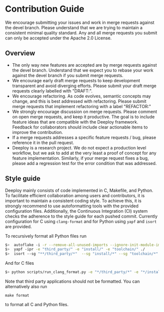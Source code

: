 # Contribution Guide

We encourage submitting your issues and work in merge requests against the devel branch. Please understand that we are trying to maintain a consistent minimal quality standard.
Any and all merge requests you submit can only be accepted under the Apache 2.0 License.

## Overview

* The only way new features are accepted are by merge requests against the devel branch. Understand that we expect you to rebase your work against the devel branch if you submit merge requests.
* We encourage early draft merge requests to keep development transparent and avoid diverging efforts. Please submit your draft merge requests clearly labelled with "DRAFT:".
* We encourage refactoring. As code evolves, semantic concepts may change, and this is best addressed with refactoring. Please submit merge requests that implement refactoring with a label "REFACTOR:"
* We strongly encourage discussion on merge requests. Please comment on open merge requests, and keep it productive. The goal is to include feature ideas that are compatible with the Deeploy framework. Feedback for collaborators should include clear actionable items to improve the contribution.
* If a merge requests addresses a specific feature requests / bug, please reference it in the pull request.
* Deeploy is a research project. We do not expect a production level workflow, but we ask to add at the very least a proof of concept for any feature implementation. Similarly, if your merge request fixes a bug, please add a regression test for the error condition that was addressed.


## Style guide

Deeploy mainly consists of code implemented in C, Makefile, and Python. To facilitate efficient collaboration among users and contributors, it is important to maintain a consistent coding style. To achieve this, it is strongly recommend to use autoformatting tools with the provided configuration files. Additionally, the Continuous Integration (CI) system checks the adherence to the style guide for each pushed commit. Currently configuration for C using `clang-format` and for Python using `yapf` and `isort` are provided.

To recursively format all Python files run
```bash
$>	autoflake -i -r --remove-all-unused-imports --ignore-init-module-imports --exclude "*/third_party/**" ./
$>	yapf -ipr -e "third_party/" -e "install/" -e "toolchain/" ./
$>	isort --sg "**/third_party/*"  --sg "install/*" --sg "toolchain/*" ./
```

And for C files
```bash
$> python scripts/run_clang_format.py -e "*/third_party/*" -e "*/install/*" -e "*/toolchain/*" -ir --clang-format-executable=${LLVM_INSTALL_DIR}/bin/clang-format ./
```

Note that third party applications should not be formatted. You can alternatively also run
```
make format
```
to format all C and Python files.
